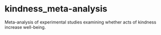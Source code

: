 # kindness_meta-analysis
Meta-analysis of experimental studies examining whether acts of kindness increase well-being.
